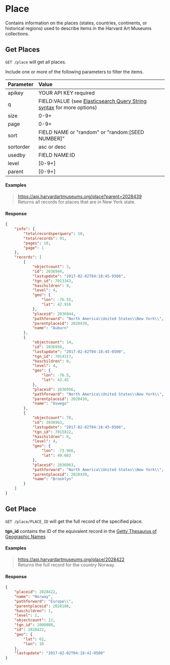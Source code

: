 # Place

Contains information on the places (states, countries, continents, or historical regions) used to describe items in the Harvard Art Museums collections.

## Get Places

`GET /place` will get all places.

Include one or more of the following parameters to filter the items.

| Parameter | Value |
| :--------- | :----- |
| apikey | YOUR API KEY required |
| q | FIELD:VALUE (see [Elasticsearch Query String syntax](https://www.elastic.co/guide/en/elasticsearch/reference/5.6/query-dsl-query-string-query.html) for more options) |
| size | 0-9+ |
| page | 0-9+ |
| sort | FIELD NAME or "random" or "random:[SEED NUMBER]" |
| sortorder | asc or desc |
| usedby | FIELD NAME:ID |
| level | [0-9+] |
| parent | [0-9+] |

#### Examples

> https://api.harvardartmuseums.org/place?parent=2028439  
> Returns all records for places that are in New York state.  

#### Response

```json
{
    "info": {
        "totalrecordsperquery": 10,
        "totalrecords": 91,
        "pages": 10,
        "page": 1
    },
    "records": [
        {
            "objectcount": 3,
            "id": 2036944,
            "lastupdate": "2017-02-02T04:18:45-0500",
            "tgn_id": 7013343,
            "haschildren": 0,
            "level": 4,
            "geo": {
                "lon": -76.55,
                "lat": 42.916
            },
            "placeid": 2036944,
            "pathforward": "North America\\United States\\New York\\",
            "parentplaceid": 2028439,
            "name": "Auburn"
        },
        {
            "objectcount": 14,
            "id": 2036956,
            "lastupdate": "2017-02-02T04:18:45-0500",
            "tgn_id": 7014317,
            "haschildren": 0,
            "level": 4,
            "geo": {
                "lon": -76.5,
                "lat": 43.45
            },
            "placeid": 2036956,
            "pathforward": "North America\\United States\\New York\\",
            "parentplaceid": 2028439,
            "name": "Oswego"
        },
        {
            "objectcount": 78,
            "id": 2036963,
            "lastupdate": "2017-02-02T04:18:45-0500",
            "tgn_id": 7015822,
            "haschildren": 0,
            "level": 4,
            "geo": {
                "lon": -73.966,
                "lat": 40.683
            },
            "placeid": 2036963,
            "pathforward": "North America\\United States\\New York\\",
            "parentplaceid": 2028439,
            "name": "Brooklyn"
        }
    ]
}
```

## Get Place

`GET /place/PLACE_ID` will get the full record of the specified place.

**tgn_id** contains the ID of the equivalent record in the [Getty Thesaurus of Geographic Names](http://www.getty.edu/research/tools/vocabularies/tgn/)

#### Examples

> https://api.harvardartmuseums.org/place/2028422  
> Returns the full record for the country Norway.  

#### Response

```json
{
    "placeid": 2028422,
    "name": "Norway",
    "pathforward": "Europe\\",
    "parentplaceid": 2028188,
    "haschildren": 1,
    "level": 2,
    "objectcount": 12,
    "tgn_id": 1000088,
    "id": 2028422,
    "geo": {
        "lat": 62,
        "lon": 10
    },
    "lastupdate": "2017-02-02T04:18:42-0500"
}
```
